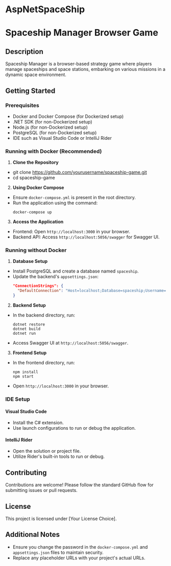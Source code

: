 # AspNetSpaceShip
 
# Spaceship Manager Browser Game

## Description
Spaceship Manager is a browser-based strategy game where players manage spaceships and space stations, embarking on various missions in a dynamic space environment.

## Getting Started

### Prerequisites
- Docker and Docker Compose (for Dockerized setup)
- .NET SDK (for non-Dockerized setup)
- Node.js (for non-Dockerized setup)
- PostgreSQL (for non-Dockerized setup)
- IDE such as Visual Studio Code or IntelliJ Rider

### Running with Docker (Recommended)

1. **Clone the Repository**
- git clone https://github.com/yourusername/spaceship-game.git
- cd spaceship-game

2. **Using Docker Compose**
- Ensure `docker-compose.yml` is present in the root directory.
- Run the application using the command:
  ```
  docker-compose up
  ```

3. **Access the Application**
- Frontend: Open `http://localhost:3000` in your browser.
- Backend API: Access `http://localhost:5056/swagger` for Swagger UI.

### Running without Docker

1. **Database Setup**
- Install PostgreSQL and create a database named `spaceship`.
- Update the backend's `appsettings.json`:
  ```json
  "ConnectionStrings": {
    "DefaultConnection": "Host=localhost;Database=spaceship;Username=postgres;Password=your_password"
  }
  ```

2. **Backend Setup**
- In the backend directory, run:
  ```
  dotnet restore
  dotnet build
  dotnet run
  ```
- Access Swagger UI at `http://localhost:5056/swagger`.

3. **Frontend Setup**
- In the frontend directory, run:
  ```
  npm install
  npm start
  ```
- Open `http://localhost:3000` in your browser.

### IDE Setup

#### Visual Studio Code
- Install the C# extension.
- Use launch configurations to run or debug the application.

#### IntelliJ Rider
- Open the solution or project file.
- Utilize Rider's built-in tools to run or debug.

## Contributing
Contributions are welcome! Please follow the standard GitHub flow for submitting issues or pull requests.

## License
This project is licensed under [Your License Choice].

## Additional Notes
- Ensure you change the password in the `docker-compose.yml` and `appsettings.json` files to maintain security.
- Replace any placeholder URLs with your project's actual URLs.
